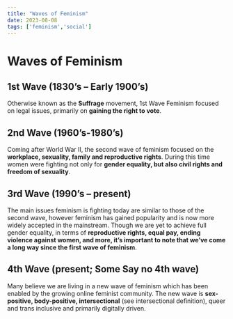 ```yaml
---
title: "Waves of Feminism"
date: 2023-08-08
tags: ['feminism','social']
---
```

# Waves of Feminism


## 1st Wave (1830’s – Early 1900’s)
Otherwise known as the **Suffrage** movement, 1st Wave Feminism focused on legal issues, primarily on **gaining the right to vote**.

## 2nd Wave (1960’s-1980’s)
Coming after World War II, the second wave of feminism focused on the **workplace, sexuality, family and reproductive rights**. During this time women were fighting not only for **gender equality, but also civil rights and freedom of sexuality**.

## 3rd Wave (1990’s – present)
The main issues feminism is fighting today are similar to those of the second wave, however feminism has gained popularity and is now more widely accepted in the mainstream. Though we are yet to achieve full gender equality, in terms of **reproductive rights, equal pay, ending violence against women, and more, it’s important to note that we’ve come a long way since the first wave of feminism**.

## 4th Wave (present; Some Say no 4th wave)
Many believe we are living in a new wave of feminism which has been enabled by the growing online feminist community. The new wave is **sex-positive, body-positive,  intersectional** (see intersectional definition), queer and trans inclusive and primarily digitally driven. 